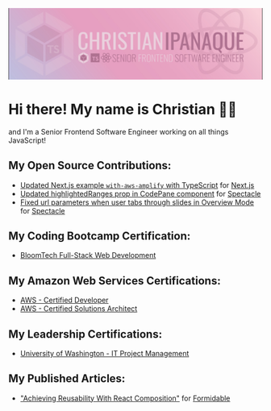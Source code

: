 ![Christian Ipanaque - Senior Frontend Software Engineer](./christian-ipanaque-banner.jpg)

# Hi there! My name is Christian 👋🏽

and I'm a Senior Frontend Software Engineer working on all things JavaScript!

## My Open Source Contributions:

- [Updated Next.js example `with-aws-amplify` with TypeScript](https://github.com/vercel/next.js/pull/41815) for [Next.js](https://nextjs.org/)
- [Updated highlightedRanges prop in CodePane component](https://github.com/FormidableLabs/spectacle/pull/959) for [Spectacle](https://formidable.com/open-source/spectacle/)
- [Fixed url parameters when user tabs through slides in Overview Mode](https://github.com/FormidableLabs/spectacle/pull/961) for [Spectacle](https://formidable.com/open-source/spectacle/)

## My Coding Bootcamp Certification:

- [BloomTech Full-Stack Web Development](https://www.credly.com/badges/70239758-6508-4309-aeb1-083f53a31813/public_url)

## My Amazon Web Services Certifications:

- [AWS - Certified Developer](https://www.credly.com/badges/ab67a10d-7bd5-4d28-a632-a2b332e5ef45/public_url)
- [AWS - Certified Solutions Architect](https://www.credly.com/badges/ea7d8a27-1a69-466b-9e80-68803c43d8d5/public_url)

## My Leadership Certifications:

- [University of Washington - IT Project Management](https://credentials.edx.org/credentials/4533f58c8cc248208e7c3d12b4859e91/)

## My Published Articles:

- ["Achieving Reusability With React Composition"](https://formidable.com/blog/2021/react-composition/) for [Formidable](https://formidable.com)
